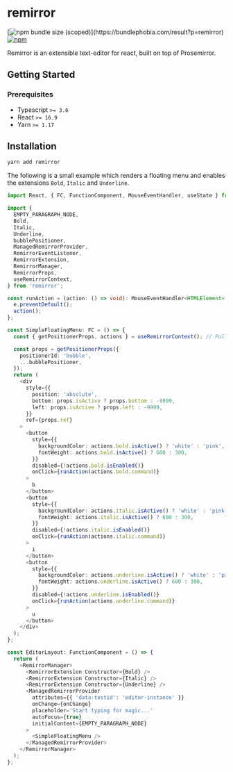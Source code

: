 # remirror

[![npm bundle size (scoped)](https://img.shields.io/bundlephobia/minzip/remirror.svg?)](https://bundlephobia.com/result?p=remirror) [![npm](https://img.shields.io/npm/dm/remirror.svg?&logo=npm)](https://www.npmjs.com/package/remirror)

Remirror is an extensible text-editor for react, built on top of Prosemirror.

## Getting Started

### Prerequisites

- Typescript `>= 3.6`
- React `>= 16.9`
- Yarn `>= 1.17`

## Installation

```bash
yarn add remirror
```

The following is a small example which renders a floating menu and enables the extensions `Bold`, `Italic` and `Underline`.

```ts
import React, { FC, FunctionComponent, MouseEventHandler, useState } from 'react';

import {
  EMPTY_PARAGRAPH_NODE,
  Bold,
  Italic,
  Underline,
  bubblePositioner,
  ManagedRemirrorProvider,
  RemirrorEventListener,
  RemirrorExtension,
  RemirrorManager,
  RemirrorProps,
  useRemirrorContext,
} from 'remirror';

const runAction = (action: () => void): MouseEventHandler<HTMLElement> => e => {
  e.preventDefault();
  action();
};

const SimpleFloatingMenu: FC = () => {
  const { getPositionerProps, actions } = useRemirrorContext(); // Pull in injected props from context

  const props = getPositionerProps({
    positionerId: 'bubble',
    ...bubblePositioner,
  });
  return (
    <div
      style={{
        position: 'absolute',
        bottom: props.isActive ? props.bottom : -9999,
        left: props.isActive ? props.left : -9999,
      }}
      ref={props.ref}
    >
      <button
        style={{
          backgroundColor: actions.bold.isActive() ? 'white' : 'pink',
          fontWeight: actions.bold.isActive() ? 600 : 300,
        }}
        disabled={!actions.bold.isEnabled()}
        onClick={runAction(actions.bold.command)}
      >
        b
      </button>
      <button
        style={{
          backgroundColor: actions.italic.isActive() ? 'white' : 'pink',
          fontWeight: actions.italic.isActive() ? 600 : 300,
        }}
        disabled={!actions.italic.isEnabled()}
        onClick={runAction(actions.italic.command)}
      >
        i
      </button>
      <button
        style={{
          backgroundColor: actions.underline.isActive() ? 'white' : 'pink',
          fontWeight: actions.underline.isActive() ? 600 : 300,
        }}
        disabled={!actions.underline.isEnabled()}
        onClick={runAction(actions.underline.command)}
      >
        u
      </button>
    </div>
  );
};

const EditorLayout: FunctionComponent = () => {
  return (
    <RemirrorManager>
      <RemirrorExtension Constructor={Bold} />
      <RemirrorExtension Constructor={Italic} />
      <RemirrorExtension Constructor={Underline} />
      <ManagedRemirrorProvider
        attributes={{ 'data-testid': 'editor-instance' }}
        onChange={onChange}
        placeholder='Start typing for magic...'
        autoFocus={true}
        initialContent={EMPTY_PARAGRAPH_NODE}
      >
        <SimpleFloatingMenu />
      </ManagedRemirrorProvider>
    </RemirrorManager>
  );
};
```
